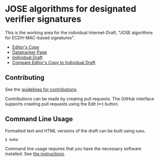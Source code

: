 # JOSE algorithms for designated verifier signatures

This is the working area for the individual Internet-Draft, "JOSE algorithms for ECDH-MAC-based signatures".

* [Editor's Copy](https://paulbastian.github.io/draft-bastian-dvs-jose/#go.draft-bastian-dvs-jose.html)
* [Datatracker Page](https://datatracker.ietf.org/doc/draft-bastian-dvs-jose)
* [Individual Draft](https://datatracker.ietf.org/doc/html/draft-bastian-dvs-jose)
* [Compare Editor's Copy to Individual Draft](https://paulbastian.github.io/draft-bastian-dvs-jose/#go.draft-bastian-dvs-jose.diff)


## Contributing

See the
[guidelines for contributions](https://github.com/paulbastian/draft-bastian-dvs-jose/blob/main/CONTRIBUTING.md).

Contributions can be made by creating pull requests.
The GitHub interface supports creating pull requests using the Edit (✏) button.


## Command Line Usage

Formatted text and HTML versions of the draft can be built using `make`.

```sh
$ make
```

Command line usage requires that you have the necessary software installed.  See
[the instructions](https://github.com/martinthomson/i-d-template/blob/main/doc/SETUP.md).

